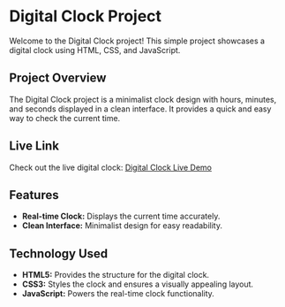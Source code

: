 # Digital Clock Project

Welcome to the Digital Clock project! This simple project showcases a digital clock using HTML, CSS, and JavaScript.

## Project Overview

The Digital Clock project is a minimalist clock design with hours, minutes, and seconds displayed in a clean interface. It provides a quick and easy way to check the current time.

## Live Link

Check out the live digital clock: [Digital Clock Live Demo](https://mspsohan.github.io/digital-clock)

## Features

-  **Real-time Clock:** Displays the current time accurately.
-  **Clean Interface:** Minimalist design for easy readability.

## Technology Used

-  **HTML5:** Provides the structure for the digital clock.
-  **CSS3:** Styles the clock and ensures a visually appealing layout.
-  **JavaScript:** Powers the real-time clock functionality.
